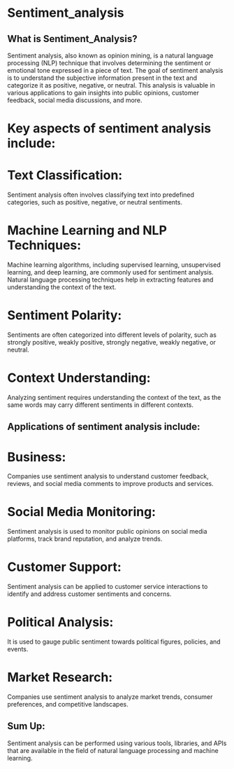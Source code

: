 # Sentiment_analysis

## What is Sentiment_Analysis?

Sentiment analysis, also known as opinion mining, is a natural language processing (NLP) technique that involves determining the sentiment or emotional tone expressed in a piece of text. The goal of sentiment analysis is to understand the subjective information present in the text and categorize it as positive, negative, or neutral. This analysis is valuable in various applications to gain insights into public opinions, customer feedback, social media discussions, and more.

# Key aspects of sentiment analysis include:

# Text Classification: 
Sentiment analysis often involves classifying text into predefined categories, such as positive, negative, or neutral sentiments.

# Machine Learning and NLP Techniques:
Machine learning algorithms, including supervised learning, unsupervised learning, and deep learning, are commonly used for sentiment analysis. Natural language processing techniques help in extracting features and understanding the context of the text.

# Sentiment Polarity:
Sentiments are often categorized into different levels of polarity, such as strongly positive, weakly positive, strongly negative, weakly negative, or neutral.

# Context Understanding:
Analyzing sentiment requires understanding the context of the text, as the same words may carry different sentiments in different contexts.

## Applications of sentiment analysis include:

# Business:
Companies use sentiment analysis to understand customer feedback, reviews, and social media comments to improve products and services.

# Social Media Monitoring:
Sentiment analysis is used to monitor public opinions on social media platforms, track brand reputation, and analyze trends.

# Customer Support:
Sentiment analysis can be applied to customer service interactions to identify and address customer sentiments and concerns.

# Political Analysis:
It is used to gauge public sentiment towards political figures, policies, and events.

# Market Research:
Companies use sentiment analysis to analyze market trends, consumer preferences, and competitive landscapes.
## Sum Up:
Sentiment analysis can be performed using various tools, libraries, and APIs that are available in the field of natural language processing and machine learning.
